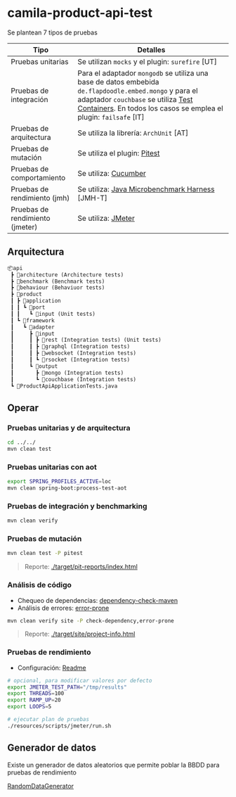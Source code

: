 # camila-product-api-test

Se plantean 7 tipos de pruebas

| Tipo                            | Detalles                                                                                                                                                                                                                                                           |
|---------------------------------|--------------------------------------------------------------------------------------------------------------------------------------------------------------------------------------------------------------------------------------------------------------------|
| Pruebas unitarias               | Se utilizan `mocks` y el plugin: `surefire` [UT]                                                                                                                                                                                                                   |
| Pruebas de integración          | Para el adaptador `mongodb` se utiliza una base de datos embebida `de.flapdoodle.embed.mongo` y para el adaptador `couchbase` se utiliza [Test Containers](https://testcontainers.com/modules/couchbase/). En todos los casos se emplea el plugin: `failsafe` [IT] |
| Pruebas de arquitectura         | Se utiliza la librería: `ArchUnit` [AT]                                                                                                                                                                                                                            |
| Pruebas de mutación             | Se utiliza el plugin: [Pitest](https://github.com/pitest/pitest-junit5-plugin.git)                                                                                                                                                                                 |
| Pruebas de comportamiento       | Se utiliza: [Cucumber](https://cucumber.io/docs/guides/)                                                                                                                                                                                                           |
| Pruebas de rendimiento (jmh)    | Se utiliza: [Java Microbenchmark Harness](https://github.com/openjdk/jmh) [JMH-T]                                                                                                                                                                                  |
| Pruebas de rendimiento (jmeter) | Se utiliza: [JMeter](https://jmeter.apache.org)                                                                                                                                                                                                                    |

## Arquitectura

```txt
📦api
 ┣ 📂architecture (Architecture tests)
 ┣ 📂benchmark (Benchmark tests)
 ┣ 📂behaviour (Behaviuor tests)
 ┣ 📂product
 ┃ ┣ 📂application
 ┃ ┃ ┗ 📂port
 ┃ ┃   ┗ 📂input (Unit tests)
 ┃ ┗ 📂framework
 ┃   ┗ 📂adapter
 ┃     ┣ 📂input
 ┃     ┃ ┣ 📂rest (Integration tests) (Unit tests)
 ┃     ┃ ┣ 📂graphql (Integration tests)
 ┃     ┃ ┣ 📂websocket (Integration tests)
 ┃     ┃ ┗ 📂rsocket (Integration tests)
 ┃     ┗ 📂output
 ┃       ┣ 📂mongo (Integration tests)
 ┃       ┗ 📂couchbase (Integration tests)
 ┗ 📜ProductApiApplicationTests.java
```

## Operar

### Pruebas unitarias y de arquitectura

```bash
cd ../../
mvn clean test 
```

### Pruebas unitarias con aot

```bash
export SPRING_PROFILES_ACTIVE=loc
mvn clean spring-boot:process-test-aot
```

### Pruebas de integración y benchmarking

```bash
mvn clean verify
```

### Pruebas de mutación

```bash
mvn clean test -P pitest
```

> Reporte: [./target/pit-reports/index.html](./../../target/pit-reports/index.html)

### Análisis de código

* Chequeo de dependencias: [dependency-check-maven](https://jeremylong.github.io/DependencyCheck/dependency-check-maven/)
* Análisis de errores: [error-prone](https://github.com/google/error-prone)

```bash
mvn clean verify site -P check-dependency,error-prone
```

> Reporte: [./target/site/project-info.html](./../../site/project-info.html)
 
### Pruebas de rendimiento

* Configuración: [Readme](./resources/scripts/jmeter)

```bash
# opcional, para modificar valores por defecto
export JMETER_TEST_PATH="/tmp/results"
export THREADS=100
export RAMP_UP=20 
export LOOPS=5

# ejecutar plan de pruebas
./resources/scripts/jmeter/run.sh
```

## Generador de datos

Existe un generador de datos aleatorios que permite poblar la BBDD para pruebas de rendimiento

[RandomDataGenerator](java/com/camila/api/product/framework/adapter/output/RandomDataGenerator.java)
